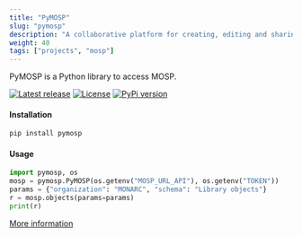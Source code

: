 ```yaml
---
title: "PyMOSP"
slug: "pymosp"
description: "A collaborative platform for creating, editing and sharing validated JSON objects of any type."
weight: 40
tags: ["projects", "mosp"]
---
```


PyMOSP is a Python library to access MOSP.

[![Latest release](https://img.shields.io/github/release/CASES-LU/PyMOSP.svg?style=flat-square)](https://github.com/CASES-LU/PyMOSP/releases/latest)
[![License](https://img.shields.io/github/license/CASES-LU/PyMOSP.svg?style=flat-square)](https://www.gnu.org/licenses/agpl-3.0.html)
[![PyPi version](https://img.shields.io/pypi/v/pymosp.svg?style=flat-square)](https://pypi.org/project/pymosp)

#### Installation

```bash
pip install pymosp
```

#### Usage

```python
import pymosp, os
mosp = pymosp.PyMOSP(os.getenv("MOSP_URL_API"), os.getenv("TOKEN"))
params = {"organization": "MONARC", "schema": "Library objects"}
r = mosp.objects(params=params)
print(r)
```

[More information](https://github.com/NC3-LU/PyMOSP)
